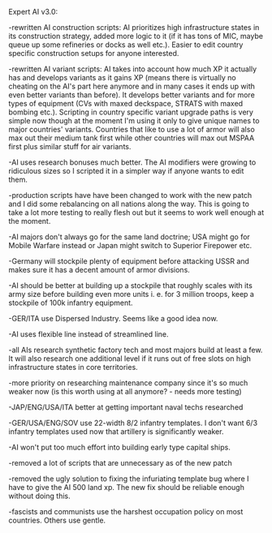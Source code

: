 Expert AI v3.0:

-rewritten AI construction scripts: AI prioritizes high infrastructure states in its construction strategy, added more logic to it (if it has tons of MIC, maybe queue up some refineries or docks as well etc.). Easier to edit country specific construction setups for anyone interested.

-rewritten AI variant scripts: AI takes into account how much XP it actually has and develops variants as it gains XP (means there is virtually no cheating on the AI's part here anymore and in many cases it ends up with even better variants than before). It develops better variants and for more types of equipment (CVs with maxed deckspace, STRATS with maxed bombing etc.). Scripting in country specific variant upgrade paths is very simple now though at the moment I'm using it only to give unique names to major countries' variants. Countries that like to use a lot of armor will also max out their medium tank first while other countries will max out MSPAA first plus similar stuff for air variants.

-AI uses research bonuses much better. The AI modifiers were growing to ridiculous sizes so I scripted it in a simpler way if anyone wants to edit them.

-production scripts have have been changed to work with the new patch and I did some rebalancing on all nations along the way. This is going to take a lot more testing to really flesh out but it seems to work well enough at the moment.

-AI majors don't always go for the same land doctrine; USA might go for Mobile Warfare instead or Japan might switch to Superior Firepower etc.

-Germany will stockpile plenty of equipment before attacking USSR and makes sure it has a decent amount of armor divisions.

-AI should be better at building up a stockpile that roughly scales with its army size before building even more units i. e. for 3 million troops, keep a stockpile of 100k infantry equipment.

-GER/ITA use Dispersed Industry. Seems like a good idea now.

-AI uses flexible line instead of streamlined line.

-all AIs research synthetic factory tech and most majors build at least a few. It will also research one additional level if it runs out of free slots on high infrastructure states in core territories.

-more priority on researching maintenance company since it's so much weaker now (is this worth using at all anymore? - needs more testing)

-JAP/ENG/USA/ITA better at getting important naval techs researched

-GER/USA/ENG/SOV use 22-width 8/2 infantry templates. I don't want 6/3 infantry templates used now that artillery is significantly weaker.

-AI won't put too much effort into building early type capital ships.

-removed a lot of scripts that are unnecessary as of the new patch

-removed the ugly solution to fixing the infuriating template bug where I have to give the AI 500 land xp. The new fix should be reliable enough without doing this.

-fascists and communists use the harshest occupation policy on most countries. Others use gentle.
